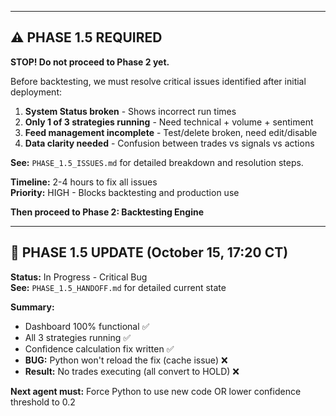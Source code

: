 
---

## ⚠️ PHASE 1.5 REQUIRED

**STOP! Do not proceed to Phase 2 yet.**

Before backtesting, we must resolve critical issues identified after initial deployment:

1. **System Status broken** - Shows incorrect run times
2. **Only 1 of 3 strategies running** - Need technical + volume + sentiment
3. **Feed management incomplete** - Test/delete broken, need edit/disable
4. **Data clarity needed** - Confusion between trades vs signals vs actions

**See:** `PHASE_1.5_ISSUES.md` for detailed breakdown and resolution steps.

**Timeline:** 2-4 hours to fix all issues  
**Priority:** HIGH - Blocks backtesting and production use

**Then proceed to Phase 2: Backtesting Engine**


---

## 🔄 PHASE 1.5 UPDATE (October 15, 17:20 CT)

**Status:** In Progress - Critical Bug  
**See:** `PHASE_1.5_HANDOFF.md` for detailed current state

**Summary:**
- Dashboard 100% functional ✅
- All 3 strategies running ✅
- Confidence calculation fix written ✅
- **BUG:** Python won't reload the fix (cache issue) ❌
- **Result:** No trades executing (all convert to HOLD) ❌

**Next agent must:** Force Python to use new code OR lower confidence threshold to 0.2

